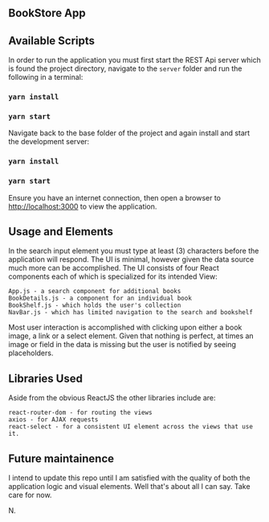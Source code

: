 ## BookStore App

## Available Scripts

In order to run the application you must first start the REST Api server which is found the project directory, navigate to the `server` folder and run the following in a terminal:

### `yarn install`
### `yarn start`

Navigate back to the base folder of the project and again install and start the development server:
### `yarn install`
### `yarn start`<br>

Ensure you have an internet connection, then open a browser to [http://localhost:3000](http://localhost:3000) to view the application.

## Usage and Elements

In the search input element you must type at least (3) characters before the application will respond. The UI is minimal, however given the data source much more can be accomplished. The UI consists of four React components each of which is specialized for its intended View:

    App.js - a search component for additional books
    BookDetails.js - a component for an individual book
    BookShelf.js - which holds the user's collection
    NavBar.js - which has limited navigation to the search and bookshelf

Most user interaction is accomplished with clicking upon either a book image, a link or a select element. Given that nothing is perfect, at times an image or field in the data is missing but the user is notified by seeing placeholders.

## Libraries Used

Aside from the obvious ReactJS the other libraries include are:

    react-router-dom - for routing the views
    axios - for AJAX requests
    react-select - for a consistent UI element across the views that use it.

## Future maintainence

I intend to update this repo until I am satisfied with the quality of both the application logic and visual elements. Well that's about all I can say. Take care for now.

N.